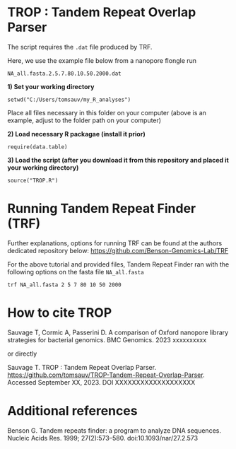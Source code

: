 # TROP : Tandem Repeat Overlap Parser


The script requires the ```.dat``` file produced by TRF. 

Here, we use the example file below from a nanopore flongle run

```
NA_all.fasta.2.5.7.80.10.50.2000.dat
``` 

**1) Set your working directory**

```
setwd("C:/Users/tomsauv/my_R_analyses")
``` 
Place all files necessary in this folder on your computer (above is an example, adjust to the folder path on your computer)

**2) Load necessary R packagae (install it prior)**

```
require(data.table)
```
**3) Load the script (after you download it from this repository and placed it your working directory)**

```
source("TROP.R")
```

# Running Tandem Repeat Finder (TRF) 

Further explanations, options for running TRF can be found at the authors dedicated repository below:
https://github.com/Benson-Genomics-Lab/TRF



For the above tutorial and provided files, Tandem Repeat Finder ran with the following options on the fasta file ```NA_all.fasta```

```trf NA_all.fasta 2 5 7 80 10 50 2000```


# How to cite TROP

Sauvage T, Cormic A, Passerini D. A comparison of Oxford nanopore library strategies for bacterial genomics. BMC Genomics. 2023 xxxxxxxxxx

or directly

Sauvage T. TROP : Tandem Repeat Overlap Parser. https://github.com/tomsauv/TROP-Tandem-Repeat-Overlap-Parser. Accessed September XX, 2023. DOI XXXXXXXXXXXXXXXXXXX

# Additional references

Benson G. Tandem repeats finder: a program to analyze DNA sequences. Nucleic Acids Res. 1999; 27(2):573–580. doi:10.1093/nar/27.2.573
